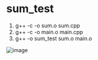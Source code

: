 # sum_test


1. g++ -c -o sum.o sum.cpp
2. g++ -c -o main.o main.cpp
3. g++ -o sum_test sum.o main.o

![image](https://user-images.githubusercontent.com/46625602/86987681-9330dc80-c1d1-11ea-8d9d-eddcce927449.png)
